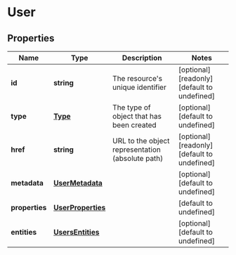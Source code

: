 # User

## Properties
| Name | Type | Description | Notes |
| ------------ | ------------- | ------------- | ------------- |
| **id** | **string** | The resource\'s unique identifier | [optional] [readonly] [default to undefined] |
| **type** | [**Type**](Type.md) | The type of object that has been created | [optional] [default to undefined] |
| **href** | **string** | URL to the object representation (absolute path) | [optional] [readonly] [default to undefined] |
| **metadata** | [**UserMetadata**](UserMetadata.md) |  | [optional] [default to undefined] |
| **properties** | [**UserProperties**](UserProperties.md) |  | [default to undefined] |
| **entities** | [**UsersEntities**](UsersEntities.md) |  | [optional] [default to undefined] |


